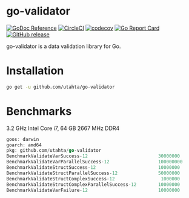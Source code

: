 # go-validator

[![GoDoc Reference](https://godoc.org/github.com/utahta/go-validator?status.svg)](http://godoc.org/github.com/utahta/go-validator)
[![CircleCI](https://circleci.com/gh/utahta/go-validator.svg?style=svg)](https://circleci.com/gh/utahta/go-validator)
[![codecov](https://codecov.io/gh/utahta/go-validator/branch/master/graph/badge.svg)](https://codecov.io/gh/utahta/go-validator)
[![Go Report Card](https://goreportcard.com/badge/github.com/utahta/go-validator)](https://goreportcard.com/report/github.com/utahta/go-validator)
[![GitHub release](https://img.shields.io/github/release/utahta/go-validator.svg)](https://github.com/utahta/go-validator/releases)

go-validator is a data validation library for Go.

# Installation

```sh
go get -u github.com/utahta/go-validator
```

# Benchmarks

3.2 GHz Intel Core i7, 64 GB 2667 MHz DDR4
```go
goos: darwin
goarch: amd64
pkg: github.com/utahta/go-validator
BenchmarkValidateVarSuccess-12                          30000000                58.8 ns/op             0 B/op          0 allocs/op
BenchmarkValidateVarParallelSuccess-12                  100000000               12.1 ns/op             0 B/op          0 allocs/op
BenchmarkValidateStructSuccess-12                       10000000               187 ns/op               0 B/op          0 allocs/op
BenchmarkValidateStructParallelSuccess-12               50000000                36.8 ns/op             0 B/op          0 allocs/op
BenchmarkValidateStructComplexSuccess-12                 1000000              1139 ns/op              32 B/op          3 allocs/op
BenchmarkValidateStructComplexParallelSuccess-12        10000000               222 ns/op              32 B/op          3 allocs/op
BenchmarkValidateVarFailure-12                          10000000               177 ns/op             208 B/op          2 allocs/op
```
